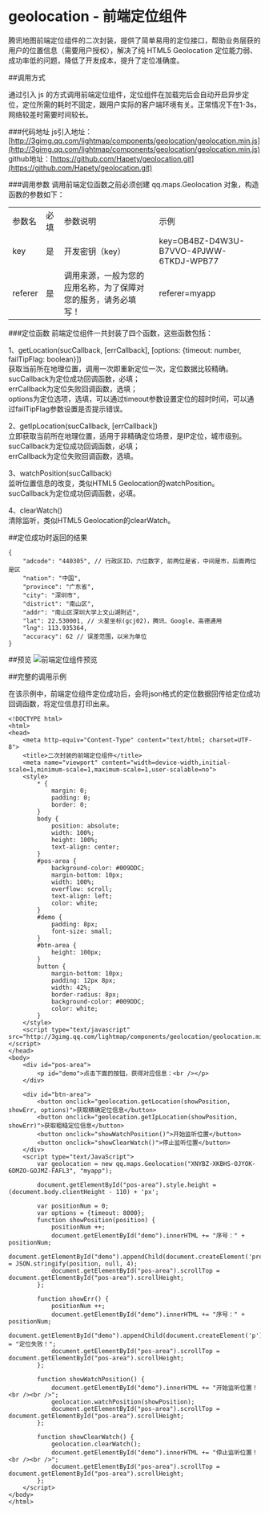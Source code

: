 # geolocation - 前端定位组件
腾讯地图前端定位组件的二次封装，提供了简单易用的定位接口，帮助业务层获的用户的位置信息（需要用户授权），解决了纯 HTML5 Geolocation 定位能力弱、成功率低的问题，降低了开发成本，提升了定位准确度。

##调用方式

通过引入 js 的方式调用前端定位组件，定位组件在加载完后会自动开启异步定位，定位所需的耗时不固定，跟用户实际的客户端环境有关。正常情况下在1-3s，网络较差时需要时间较长。

###代码地址
js引入地址：[http://3gimg.qq.com/lightmap/components/geolocation/geolocation.min.js](http://3gimg.qq.com/lightmap/components/geolocation/geolocation.min.js)  
github地址：[https://github.com/Hapety/geolocation.git](https://github.com/Hapety/geolocation.git)

###调用参数
调用前端定位函数之前必须创建 qq.maps.Geolocation 对象，构造函数的参数如下：

<table>
   <tr>
      <td>参数名</td>
      <td>必填</td>
      <td>参数说明</td>
      <td>示例</td>
   </tr>
   <tr>
      <td>key</td>
      <td>是</td>
      <td>开发密钥（key）</td>
      <td>key=OB4BZ-D4W3U-B7VVO-4PJWW-6TKDJ-WPB77</td>
   </tr>
   <tr>
      <td>referer</td>
      <td>是</td>
      <td>调用来源，一般为您的应用名称，为了保障对您的服务，请务必填写！</td>
      <td>referer=myapp</td>
   </tr>
</table>

###定位函数
前端定位组件一共封装了四个函数，这些函数包括：

1、getLocation(sucCallback, [errCallback], [options: {timeout: number, failTipFlag: boolean}])  
获取当前所在地理位置，调用一次即重新定位一次，定位数据比较精确。  
sucCallback为定位成功回调函数，必填；  
errCallback为定位失败回调函数，选填；  
options为定位选项，选填，可以通过timeout参数设置定位的超时时间，可以通过failTipFlag参数设置是否提示错误。 

2、getIpLocation(sucCallback, [errCallback])  
立即获取当前所在地理位置，适用于非精确定位场景，是IP定位，城市级别。  
sucCallback为定位成功回调函数，必填；  
errCallback为定位失败回调函数，选填。 

3、watchPosition(sucCallback)  
监听位置信息的改变，类似HTML5 Geolocation的watchPosition。  
sucCallback为定位成功回调函数，必填。 

4、clearWatch()  
清除监听，类似HTML5 Geolocation的clearWatch。 

##定位成功时返回的结果

	{
	    "adcode": "440305", // 行政区ID，六位数字, 前两位是省，中间是市，后面两位是区
	    "nation": "中国",
	    "province": "广东省",
	    "city": "深圳市",
	    "district": "南山区",
	    "addr": "南山区深圳大学上文山湖附近",
	    "lat": 22.530001, // 火星坐标(gcj02)，腾讯、Google、高德通用
	    "lng": 113.935364,
	    "accuracy": 62 // 误差范围，以米为单位
	}

##预览
![前端定位组件预览](http://3gimg.qq.com/lightmap/components/geolocation/cdn-geolocation-barcode.png)

##完整的调用示例

在该示例中，前端定位组件定位成功后，会将json格式的定位数据回传给定位成功回调函数，将定位信息打印出来。

	<!DOCTYPE html>
	<html> 
	<head> 
	    <meta http-equiv="Content-Type" content="text/html; charset=UTF-8"> 
	    <title>二次封装的前端定位组件</title> 
	    <meta name="viewport" content="width=device-width,initial-scale=1,minimum-scale=1,maximum-scale=1,user-scalable=no">
	    <style>
	        * {
	            margin: 0;
	            padding: 0;
	            border: 0;
	        }
	        body {
	            position: absolute;
	            width: 100%;
	            height: 100%;
	            text-align: center;
	        }
	        #pos-area {
	            background-color: #009DDC;
	            margin-bottom: 10px;
	            width: 100%;
	            overflow: scroll;
	            text-align: left;
	            color: white;
	        }
	        #demo {
	            padding: 8px;
	            font-size: small;
	        }
	        #btn-area {
	            height: 100px;
	        }
	        button {
	            margin-bottom: 10px;
	            padding: 12px 8px;
	            width: 42%;
	            border-radius: 8px;
	            background-color: #009DDC;
	            color: white;
	        }
	    </style>
	    <script type="text/javascript" src="http://3gimg.qq.com/lightmap/components/geolocation/geolocation.min.js"></script>
	</head>
	<body>
	    <div id="pos-area">
	        <p id="demo">点击下面的按钮，获得对应信息：<br /></p>
	    </div>
	
	    <div id="btn-area">
	        <button onclick="geolocation.getLocation(showPosition, showErr, options)">获取精确定位信息</button>
	        <button onclick="geolocation.getIpLocation(showPosition, showErr)">获取粗糙定位信息</button>
	        <button onclick="showWatchPosition()">开始监听位置</button>
	        <button onclick="showClearWatch()">停止监听位置</button>
	    </div>
	    <script type="text/JavaScript">
	        var geolocation = new qq.maps.Geolocation("XNYBZ-XKBHS-OJYOK-6DMZO-GOJMZ-FAFL3", "myapp");
	
	        document.getElementById("pos-area").style.height = (document.body.clientHeight - 110) + 'px';
	
	        var positionNum = 0;
	        var options = {timeout: 8000};
	        function showPosition(position) {
	            positionNum ++;
	            document.getElementById("demo").innerHTML += "序号：" + positionNum;
	            document.getElementById("demo").appendChild(document.createElement('pre')).innerHTML = JSON.stringify(position, null, 4);
	            document.getElementById("pos-area").scrollTop = document.getElementById("pos-area").scrollHeight;
	        };
	
	        function showErr() {
	            positionNum ++;
	            document.getElementById("demo").innerHTML += "序号：" + positionNum;
	            document.getElementById("demo").appendChild(document.createElement('p')).innerHTML = "定位失败！";
	            document.getElementById("pos-area").scrollTop = document.getElementById("pos-area").scrollHeight;
	        };
	
	        function showWatchPosition() {
	            document.getElementById("demo").innerHTML += "开始监听位置！<br /><br />";
	            geolocation.watchPosition(showPosition);
	            document.getElementById("pos-area").scrollTop = document.getElementById("pos-area").scrollHeight;
	        };
	
	        function showClearWatch() {
	            geolocation.clearWatch();
	            document.getElementById("demo").innerHTML += "停止监听位置！<br /><br />";
	            document.getElementById("pos-area").scrollTop = document.getElementById("pos-area").scrollHeight;
	        };
	    </script>
	</body>
	</html>
